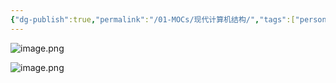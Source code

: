 ```yaml
---
{"dg-publish":true,"permalink":"/01-MOCs/现代计算机结构/","tags":["personal/blog","计算机组成原理/概述"]}
---
```


![image.png](https://yelanyanyu-img-bed.oss-cn-hangzhou.aliyuncs.com/img/blog/2024/11/20241118203905.png)

![image.png](https://yelanyanyu-img-bed.oss-cn-hangzhou.aliyuncs.com/img/blog/2024/11/20241118203921.png)
